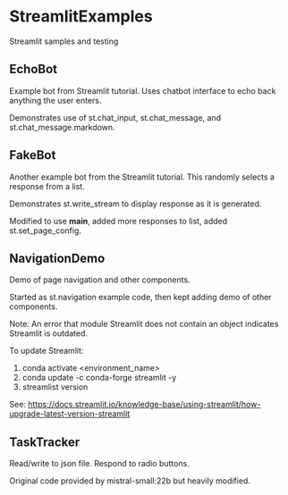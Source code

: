 # StreamlitExamples

Streamlit samples and testing

## EchoBot

Example bot from Streamlit tutorial. Uses chatbot interface to echo back anything the user enters.

Demonstrates use of st.chat_input, st.chat_message, and st.chat_message.markdown.

## FakeBot

Another example bot from the Streamlit tutorial. This randomly selects a response from a list.

Demonstrates st.write_stream to display response as it is generated.

Modified to use __main__, added more responses to list, added st.set_page_config.

## NavigationDemo

Demo of page navigation and other components.

Started as st.navigation example code, then kept adding demo of other components.

Note: An error that module Streamlit does not contain an object indicates Streamlit is outdated.

To update Streamlit:
1. conda activate <environment_name>
1. conda update -c conda-forge streamlit -y
1. streamlist version

See: https://docs.streamlit.io/knowledge-base/using-streamlit/how-upgrade-latest-version-streamlit

## TaskTracker

Read/write to json file. Respond to radio buttons.

Original code provided by mistral-small:22b but heavily modified.
